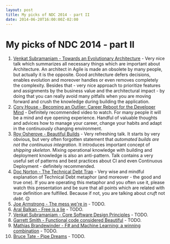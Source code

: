 ```yaml
---
layout: post
title: My picks of NDC 2014 - part II
date: 2014-06-20T16:00:00Z-02:00
---
```


# My picks of NDC 2014 - part II

1. [Venkat Subramaniam - Towards an Evolutionary Architecture](https://vimeo.com/97537675) - Very nice talk which summarizes all necessary things which are important about Architecture. An architect in Agile is made an obsolete by many people, but actually it is the opposite. Good architecture defers decisions, enables evolution and moreover handles or even removes completely the complexity. Besides that - very nice approach to prioritize features and assignments by the business value and the architectural impact - by doing that you can really avoid many pitfalls when you are moving forward and crush the knowledge during building the application.
2. [Cory House - Becoming an Outlier: Career Reboot for the Developer Mind](https://vimeo.com/97415346) - Definitely recommended video to watch. For many people it will be a mind and eye opening experience. Handful of valuable thoughts and advices how to manage your career, change your habits and adapt in the continuously changing environment.
3. [Roy Osherove - Beautiful Builds](https://vimeo.com/97516289) - Very refreshing talk. It starts by very obvious, but very often forgotten statement that *automated builds are not the continuous integration*. It introduces important concept of *shipping skeleton*. Mixing operational knowledge with building and deployment knowledge is also an anti-pattern. Talk contains a very useful set of patterns and best practices about CI and even Continuous Deployment - definitely recommended.
4. [Doc Norton - The Technical Debt Trap](https://vimeo.com/97507576) - Very wise and mindful explanation of Technical Debt metaphor (and moreover - the good and true one). If you are operating this metaphor and you often use it, please watch this presentation and be sure that all points which are related with true definition are fulfilled. Because if not, you are talking about *cruft* not *debt*. :wink:
5. [Joe Armstrong - The mess we're in](https://vimeo.com/97408239) - TODO.
6. [Aral Balkan - Free is a lie](https://vimeo.com/97505679) - TODO.
7. [Venkat Subramaniam - Core Software Design Principles](https://vimeo.com/97541185) - TODO.
8. [Garrett Smith - Functional code considered Beautiful](https://vimeo.com/97337252) - TODO.
9. [Mathias Brandewinder - F# and Machine Learning: a winning combination](https://vimeo.com/97514517) - TODO.
10. [Bruce Tate - Pipe Dreams](https://vimeo.com/97419178) - TODO.